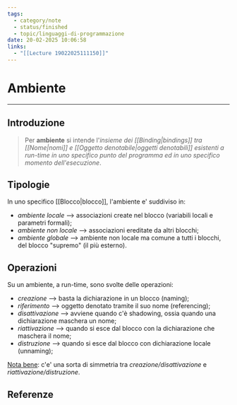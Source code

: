 ```yaml
---
tags:
  - category/note
  - status/finished
  - topic/linguaggi-di-programmazione
date: 20-02-2025 10:06:58
links:
  - "[[Lecture 19022025111150]]"
---
```

# Ambiente
---
## Introduzione
> Per **ambiente** si intende l'_insieme dei [[Binding|bindings]] tra [[Nome|nomi]] e [[Oggetto denotabile|oggetti denotabili]] esistenti a run-time in uno specifico punto del programma ed in uno specifico momento dell'esecuzione_.

## Tipologie
In uno specifico [[Blocco|blocco]], l'ambiente e' suddiviso in:
- _ambiente locale_ --> associazioni create nel blocco (variabili locali e parametri formali);
- _ambiente non locale_ --> associazioni ereditate da altri blocchi;
- _ambiente globale_ --> ambiente non locale ma comune a tutti i blocchi, del blocco "supremo" (il più esterno).

## Operazioni
Su un ambiente, a run-time, sono svolte delle operazioni:
- _creazione_ --> basta la dichiarazione in un blocco (naming);
- _riferimento_ --> oggetto denotato tramite il suo nome (referencing);
- _disattivazione_ --> avviene quando c'è shadowing, ossia quando una dichiarazione maschera un nome;
- _riattivazione_ --> quando si esce dal blocco con la dichiarazione che maschera il nome;
- _distruzione_ --> quando si esce dal blocco con dichiarazione locale (unnaming);

<u>Nota bene</u>: c'e' una sorta di simmetria tra _creazione/disattivazione_ e _riattivazione/distruzione_.

## Referenze